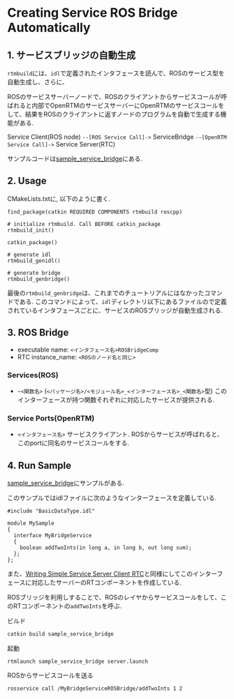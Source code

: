 # Creating Service ROS Bridge Automatically

## 1. サービスブリッジの自動生成

`rtmbuild`には、`idl`で定義されたインタフェースを読んで、ROSのサービス型を自動生成し、さらに、

ROSのサービスサーバーノードで、ROSのクライアントからサービスコールが呼ばれると内部でOpenRTMのサービスサーバーにOpenRTMのサービスコールをして、結果をROSのクライアントに返すノードのプログラムを自動で生成する機能がある.

Service Client(ROS node) `--[ROS Service Call]->` ServiceBridge `--[OpenRTM Service Call]->` Service Server(RTC)

サンプルコードは[sample_service_bridge](https://github.com/Naoki-Hiraoka/rtmros_beginner_tutorial/blob/master/openrtm_beginner_tutorial/sample_service_bridge)にある.

## 2. Usage

CMakeLists.txtに, 以下のように書く.
```
find_package(catkin REQUIRED COMPONENTS rtmbuild roscpp)

# initialize rtmbuild. Call BEFORE catkin_package
rtmbuild_init()

catkin_package()

# generate idl
rtmbuild_genidl()

# generate bridge
rtmbuild_genbridge()
```
最後の`rtmbuild_genbridge`は、これまでのチュートリアルにはなかったコマンドである. このコマンドによって、`idl`ディレクトリ以下にあるファイルので定義されているインタフェースごとに、サービスのROSブリッジが自動生成される.

## 3. ROS Bridge

- executable name: `<インタフェース名>ROSBridgeComp`
- RTC instance_name: `<ROSのノード名と同じ>`

### Services(ROS)
- `~<関数名>` (`<パッケージ名>/<モジュール名>_<インターフェース名>_<関数名>`型)
  このインターフェースが持つ関数それぞれに対応したサービスが提供される.

### Service Ports(OpenRTM)
- `<インタフェース名>`
  サービスクライアント. ROSからサービスが呼ばれると、このportに同名のサービスコールをする.

## 4. Run Sample

[sample_service_bridge](https://github.com/Naoki-Hiraoka/rtmros_beginner_tutorial/blob/master/openrtm_beginner_tutorial/sample_service_bridge)にサンプルがある.

このサンプルではidlファイルに次のようなインターフェースを定義している.
```
#include "BasicDataType.idl"

module MySample
{
  interface MyBridgeService
  {
    boolean addTwoInts(in long a, in long b, out long sum);
  };
};
```
また、[Writing Simple Service Server Client RTC](https://github.com/Naoki-Hiraoka/rtmros_beginner_tutorial/blob/master/openrtm_beginner_tutorial/Writing_Simple_Service_Server_Client_RTC.md)と同様にしてこのインターフェースに対応したサーバーのRTコンポーネントを作成している.

ROSブリッジを利用しすることで、ROSのレイヤからサービスコールをして、このRTコンポーネントの`addTwoInts`を呼ぶ.

ビルド
```bash
catkin build sample_service_bridge
```

起動
```
rtmlaunch sample_service_bridge server.launch
```

ROSからサービスコールを送る
```
rosservice call /MyBridgeServiceROSBridge/addTwoInts 1 2
```
